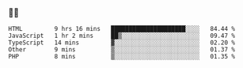 ### 👨‍💻

<!--START_SECTION:waka-->
```text
HTML         9 hrs 16 mins   █████████████████████░░░░   84.44 % 
JavaScript   1 hr 2 mins     ██▒░░░░░░░░░░░░░░░░░░░░░░   09.47 % 
TypeScript   14 mins         ▓░░░░░░░░░░░░░░░░░░░░░░░░   02.20 % 
Other        9 mins          ▒░░░░░░░░░░░░░░░░░░░░░░░░   01.37 % 
PHP          8 mins          ▒░░░░░░░░░░░░░░░░░░░░░░░░   01.35 % 
```
<!--END_SECTION:waka-->
